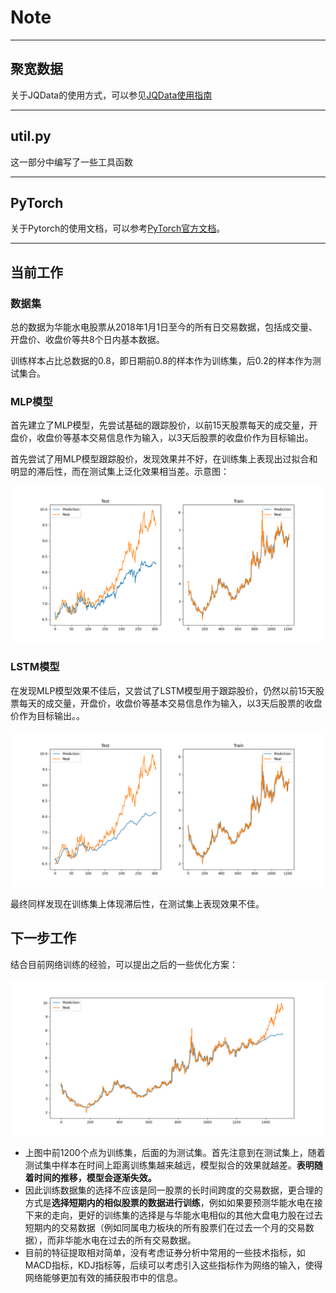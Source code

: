 # Note

---

## 聚宽数据

关于JQData的使用方式，可以参见[JQData使用指南](https://www.joinquant.com/help/api/doc?name=JQDatadoc)

---

## util.py

这一部分中编写了一些工具函数

---

## PyTorch

关于Pytorch的使用文档，可以参考[PyTorch官方文档](https://pytorch.org/docs/stable/index.html)。

---

## 当前工作

### 数据集

总的数据为华能水电股票从2018年1月1日至今的所有日交易数据，包括成交量、开盘价、收盘价等共8个日内基本数据。

训练样本占比总数据的0.8，即日期前0.8的样本作为训练集，后0.2的样本作为测试集合。

### MLP模型

首先建立了MLP模型，先尝试基础的跟踪股价，以前15天股票每天的成交量，开盘价，收盘价等基本交易信息作为输入，以3天后股票的收盘价作为目标输出。

首先尝试了用MLP模型跟踪股价，发现效果并不好，在训练集上表现出过拟合和明显的滞后性，而在测试集上泛化效果相当差。示意图：

![1715167949427](image/note/1715167949427.png)

### LSTM模型

在发现MLP模型效果不佳后，又尝试了LSTM模型用于跟踪股价，仍然以前15天股票每天的成交量，开盘价，收盘价等基本交易信息作为输入，以3天后股票的收盘价作为目标输出。。

![1715167503677](image/note/1715167503677.png)

最终同样发现在训练集上体现滞后性，在测试集上表现效果不佳。

## 下一步工作

结合目前网络训练的经验，可以提出之后的一些优化方案：

![1715169138013](image/note/1715169138013.png)

* 上图中前1200个点为训练集，后面的为测试集。首先注意到在测试集上，随着测试集中样本在时间上距离训练集越来越远，模型拟合的效果就越差。**表明随着时间的推移，模型会逐渐失效。**
* 因此训练数据集的选择不应该是同一股票的长时间跨度的交易数据，更合理的方式是**选择短期内的相似股票的数据进行训练**，例如如果要预测华能水电在接下来的走向，更好的训练集的选择是与华能水电相似的其他大盘电力股在过去短期内的交易数据（例如同属电力板块的所有股票们在过去一个月的交易数据），而非华能水电在过去的所有交易数据。
* 目前的特征提取相对简单，没有考虑证券分析中常用的一些技术指标，如MACD指标，KDJ指标等，后续可以考虑引入这些指标作为网络的输入，使得网络能够更加有效的捕获股市中的信息。
